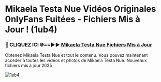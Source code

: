 # Mikaela Testa Nue Vidéos Originales 0nlyFans Fuitées - Fichiers Mis à Jour ! (1ub4)

<h3>🔴 CLIQUEZ ICI 🌐==►► <a href="https://tinyurl.com/2pmr4ezf" rel="nofollow">Mikaela Testa Nue Fichiers Mis à Jour</a></h3>

Obtenez Mikaela Testa Nue et tout le contenu. Vous pouvez maintenant accéder à toutes les vidéos et photos de Mikaela Testa Nue. Nouveaux fichiers mis à jour 2025

[![1ub4](https://i.imgur.com/6SNvagu.gif)](https://tinyurl.com/2pmr4ezf)
